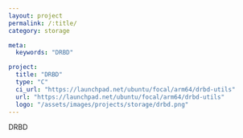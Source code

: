 ```yaml
---
layout: project
permalink: /:title/
category: storage

meta:
  keywords: "DRBD"

project:
  title: "DRBD"
  type: "C"
  ci_url: "https://launchpad.net/ubuntu/focal/arm64/drbd-utils"
  url: "https://launchpad.net/ubuntu/focal/arm64/drbd-utils"
  logo: "/assets/images/projects/storage/drbd.png"
---
```


<p>DRBD</p>
